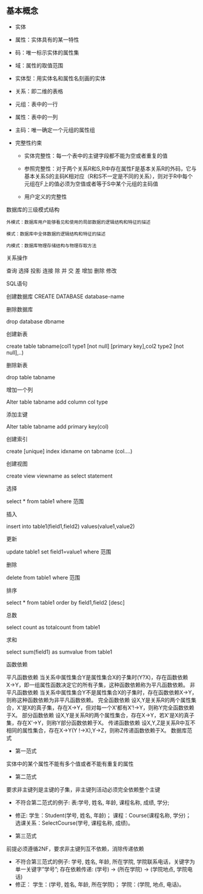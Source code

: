 ## 基本概念

- 实体

- 属性：实体具有的某一特性

- 码：唯一标示实体的属性集

- 域：属性的取值范围

- 实体型：用实体名和属性名刻画的实体

- 关系：即二维的表格

- 元组：表中的一行

- 属性：表中的一列

- 主码：唯一确定一个元组的属性组


- 完整性约束

	- 实体完整性：每一个表中的主键字段都不能为空或者重复的值

	- 参照完整性：对于两个关系R和S,R中存在属性F是基本关系R的外码，它与基本关系S的主码K相对应（R和S不一定是不同的关系），则对于R中每个元组在F上的值必须为空值或者等于S中某个元组的主码值

	- 用户定义的完整性

数据库的三级模式结构

	外模式：数据库用户能够看见和使用的局部数据的逻辑结构和特征的描述

	模式：数据库中全体数据的逻辑结构和特征的描述
	
	内模式：数据库物理存储结构与物理存取方法
关系操作

查询 
选择
投影
连接
除
并
交
差
增加
删除
修改

SQL语句

创建数据库 
CREATE DATABASE database-name

删除数据库 

drop database dbname

创建新表 

create table tabname(col1 type1 [not null] [primary key],col2 type2 [not null],..)

删除新表 

drop table tabname

增加一个列 

Alter table tabname add column col type

添加主键 

Alter table tabname add primary key(col)

创建索引 

create [unique] index idxname on tabname
(col….)

创建视图 

create view viewname as select statement

选择 

select * from table1 where 范围

插入 

insert into table1(field1,field2) values(value1,value2)

更新 

update table1 set field1=value1 where 范围

删除 

delete from table1 where 范围

排序 

select * from table1 order by field1,field2 [desc]

总数 

select count as totalcount from table1

求和 

select sum(field1) as sumvalue from table1

函数依赖

平凡函数依赖 
当关系中属性集合Y是属性集合X的子集时(Y?X)，存在函数依赖X→Y，即一组属性函数决定它的所有子集，这种函数依赖称为平凡函数依赖。
非平凡函数依赖 
当关系中属性集合Y不是属性集合X的子集时，存在函数依赖X→Y，则称这种函数依赖为非平凡函数依赖。
完全函数依赖 
设X,Y是关系R的两个属性集合，X’是X的真子集，存在X→Y，但对每一个X’都有X’!→Y，则称Y完全函数依赖于X。
部分函数依赖 
设X,Y是关系R的两个属性集合，存在X→Y，若X’是X的真子集，存在X’→Y，则称Y部分函数依赖于X。
传递函数依赖 
设X,Y,Z是关系R中互不相同的属性集合，存在X→Y(Y !→X),Y→Z，则称Z传递函数依赖于X。
数据库范式

- 第一范式

实体中的某个属性不能有多个值或者不能有重复的属性

- 第二范式

要求非主键列是主键的子集，非主键列活动必须完全依赖整个主键 
- 不符合第二范式的例子: 
表:学号, 姓名, 年龄, 课程名称, 成绩, 学分; 
- 修正: 
学生：Student(学号, 姓名, 年龄)； 
课程：Course(课程名称, 学分)； 
选课关系：SelectCourse(学号, 课程名称, 成绩)。

- 第三范式

前提必须遵循2NF，要求非主键列互不依赖，消除传递依赖 
- 不符合第三范式的例子: 
学号, 姓名, 年龄, 所在学院, 学院联系电话，关键字为单一关键字”学号”; 
存在依赖传递: (学号) → (所在学院) → (学院地点, 学院电话) 
- 修正： 
学生：(学号, 姓名, 年龄, 所在学院)； 
学院：(学院, 地点, 电话)。
